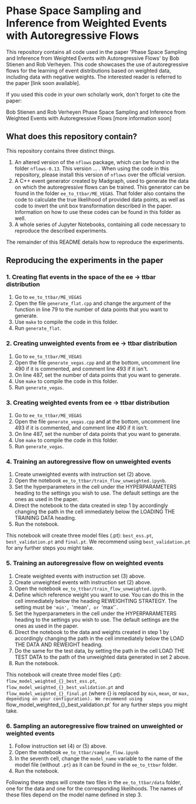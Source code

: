 # Phase Space Sampling and Inference from Weighted Events with Autoregressive Flows

This repository contains all code used in the paper 'Phase Space Sampling and Inference from Weighted Events with Autoregressive Flows' by Bob Stienen and Rob Verheyen. This code showcases the use of autoregressive flows for the learning of event distributions based on weighted data, including data with negative weights. The interested reader is referred to the paper [link soon available].

If you used this code in your own scholarly work, don't forget to cite the paper:

  Bob Stienen and Rob Verheyen
  Phase Space Sampling and Inference from Weighted Events with Autoregressive Flows
  [more information soon]

## What does this repository contain?
This repository contains three distinct things.

1. An altered version of the `nflows` package, which can be found in the folder `nflows-0.13`. This version ... . When using the code in this repository, please install this version of `nflows` over the official version.
2. A C++ event generator created by Madgraph, used to generate the data on which the autoregressive flows can be trained. This generator can be found in the folder `ee_to_ttbar/ME_VEGAS`. That folder also contains the code to calculate the true likelihood of provided data points, as well as code to invert the unit box transformation described in the paper. Information on how to use these codes can be found in this folder as well.
3. A whole series of Jupyter Notebooks, containing all code necessary to reproduce the described experiments.

The remainder of this README details how to reproduce the experiments.

## Reproducing the experiments in the paper
### 1. Creating flat events in the space of the ee -> ttbar distribution

1. Go to `ee_to_ttbar/ME_VEGAS`
2. Open the file `generate_flat.cpp` and change the argument of the function in line 79 to the number of data points that you want to generate.
3. Use `make` to compile the code in this folder.
4. Run `generate_flat`.

### 2. Creating unweighted events from ee -> ttbar distribution

1. Go to `ee_to_ttbar/ME_VEGAS`
2. Open the file `generate_vegas.cpp` and at the bottom, uncomment line 490 if it is commented, and comment line 493 if it isn't.
3. On line 487, set the number of data points that you want to generate.
4. Use `make` to compile the code in this folder.
5. Run `generate_vegas`.

### 3. Creating weighted events from ee -> ttbar distribution

1. Go to `ee_to_ttbar/ME_VEGAS`
2. Open the file `generate_vegas.cpp` and at the bottom, uncomment line 493 if it is commented, and comment line 490 if it isn't.
3. On line 487, set the number of data points that you want to generate.
4. Use `make` to compile the code in this folder.
5. Run `generate_vegas`.

### 4. Training an autoregressive flow on unweighted events
1. Create unweighted events with instruction set (2) above.
2. Open the notebook `ee_to_ttbar/train_flow_unweighted.ipynb`.
3. Set the hyperparameters in the cell under the HYPERPARAMETERS heading to the settings you wish to use. The default settings are the ones as used in the paper.
4. Direct the notebook to the data created in step 1 by accordingly changing the path in the cell immediately below the LOADING THE TRAINING DATA heading.
5. Run the notebook.

This notebook will create three model files (.pt): `best_ess.pt`, `best_validation.pt` and `final.pt`. We recommend using `best_validation.pt` for any further steps you might take.

### 5. Training an autoregressive flow on weighted events
1. Create weighted events with instruction set (3) above.
2. Create unweighted events with instruction set (2) above.
3. Open the notebook `ee_to_ttbar/train_flow_unweighted.ipynb`.
4. Define which reference weight you want to use. You can do this in the cell immediately below the heading REWEIGHTING STRATEGY. The setting must be `'min', `'mean'`, or `'max'`.
5. Set the hyperparameters in the cell under the HYPERPARAMETERS heading to the settings you wish to use. The default settings are the ones as used in the paper.
6. Direct the notebook to the data and weights created in step 1 by accordingly changing the path in the cell immediately below the LOAD THE DATA AND REWEIGHT heading.
7. Do the same for the test data, by setting the path in the cell LOAD THE TEST DATA to the path of the unweighted data generated in set 2 above.
8. Run the notebook.

This notebook will create three model files (.pt): `flow_model_weighted_{}_best_ess.pt`, `flow_model_weighted_{}_best_validation.pt` and `flow_model_weighted_{}_final.pt` (where {} is replaced by `min`, `mean`, or `max, depending on your configuration). We recommend using `flow_model_weighted_{}_best_validation.pt` for any further steps you might take.

### 6. Sampling an autoregressive flow trained on unweighted or weighted events
1. Follow instruction set (4) or (5) above.
2. Open the notebook `ee_to_ttbar/sample_flow.ipynb`
3. In the seventh cell, change the `model_name` variable to the name of the model file (without `.pt`) as it can be found in the `ee_to_ttbar` folder.
4. Run the notebook.

Following these steps will create two files in the `ee_to_ttbar/data` folder, one for the data and one for the corresponding likelihoods. The names of these files depend on the model name defined in step 3.
